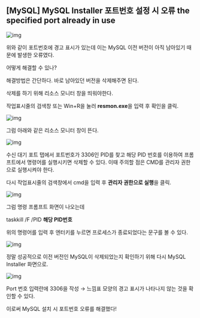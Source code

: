 ## [MySQL] MySQL Installer 포트번호 설정 시 오류 the specified port already in use

![img](https://blog.kakaocdn.net/dn/qmzTS/btqFZjlC71i/vMnQEVPJAkDUXECgA42Okk/img.png)



위와 같이 포트번호에 경고 표시가 있는데 이는 MySQL 이전 버전이 아직 남아있기 때문에 발생한 오류였다.

어떻게 해결할 수 있나?

해결방법은 간단하다. 바로 남아있던 버전을 삭제해주면 된다.

 

삭제를 하기 위해 리소스 모니터 창을 띄워야한다.

작업표시줄의 검색창 또는 Win+R을 눌러 **resmon.exe**을 입력 후 확인을 클릭.



![img](https://blog.kakaocdn.net/dn/mgO8O/btqFZOeqZIn/bZzJWNlpnKQ6PyxdNfd5DK/img.png)



그럼 아래와 같은 리소스 모니터 창이 뜬다.



![img](https://blog.kakaocdn.net/dn/lwgRi/btqF0Zl6pjz/PFkEHydtg8jZUKa1cD1831/img.png)



 

수신 대기 포트 탭에서 포트번호가 3306인 PID를 찾고 해당 PID 번호를 이용하여 프롬프트에서 명령어를 실행시키면 삭제할 수 있다. 이때 주의할 점은 CMD를 관리자 권한으로 실행시켜야 한다.

 

다시 작업표시줄의 검색창에서 cmd을 입력 후 **관리자 권한으로 실행**을 클릭.

 



![img](https://blog.kakaocdn.net/dn/wxeF9/btqFZ4uFBXR/LospWi8khT5ZxM2DyaQ8KK/img.png)



 

그럼 명령 프롬프트 화면이 나오는데

taskkill /F /PID **해당 PID번호**

위의 명령어를 입력 후 엔터키를 누르면 프로세스가 종료되었다는 문구를 볼 수 있다.

 



![img](https://blog.kakaocdn.net/dn/EIT4Y/btqF0RokXOY/kSoKAkZaVNIsG3J0dwgkcK/img.png)



 

정말 성공적으로 이전 버전인 MySQL이 삭제되었는지 확인하기 위해 다시 MySQL Installer 화면으로.

 



![img](https://blog.kakaocdn.net/dn/c3s2qf/btqFZOyQ0Gt/QmF40t15JnPTksNQkQAfak/img.png)



 

Port 번호 입력란에 3306을 작성 → 느낌표 모양의 경고 표시가 나타나지 않는 것을 확인할 수 있다.

이로써 MySQL 설치 시 포트번호 오류를 해결했다!
